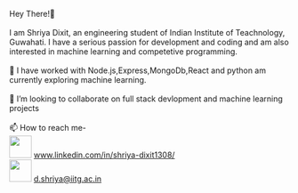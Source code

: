 Hey There!👋 
<br><br> I am Shriya Dixit, an engineering student of Indian Institute of Teachnology, Guwahati.
			I have a serious passion for development and coding and am also interested in machine learning
			and competetive programming.
<br><br>
🌱 I have worked with Node.js,Express,MongoDb,React and python am currently exploring machine learning.
<br><br>💞️ I’m looking to collaborate on full stack devlopment and machine learning projects
<br><br>
📫 How to reach me-
    <br><a href = "https://www.linkedin.com/in/shriya-dixit1308/"><img src="https://image.flaticon.com/icons/png/512/174/174857.png" width="40" height="40"></a>
    www.linkedin.com/in/shriya-dixit1308/
  <br>  <img src="https://png.pngtree.com/element_our/png_detail/20181213/inbox-vector-icon-png_267453.jpg"  width="40" height="40">
	d.shriya@iitg.ac.in

